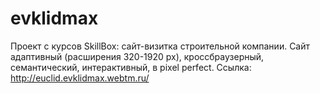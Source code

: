 # evklidmax
Проект с курсов SkillBox: сайт-визитка строительной компании.
Сайт адаптивный (расширения 320-1920 px), кроссбраузерный, семантический, интерактивный, в pixel perfect.
Ссылка: http://euclid.evklidmax.webtm.ru/
